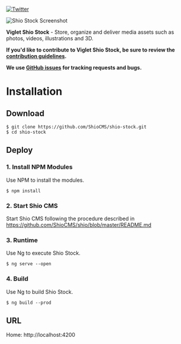 [![Twitter](https://img.shields.io/twitter/follow/shiocms.svg?style=social&label=Follow)](https://twitter.com/intent/follow?screen_name=shiocms)

![Shio Stock Screenshot](https://shiocms.github.io/shio-stock/images/shio-stock-screenshot.jpg)

**Viglet Shio Stock** - Store, organize and deliver media assets such as photos, videos, illustrations and 3D.

**If you'd like to contribute to Viglet Shio Stock, be sure to review the [contribution
guidelines](CONTRIBUTING.md).**

**We use [GitHub issues](https://github.com/ShioCMS/shio-stock/issues) for tracking requests and bugs.**

# Installation

## Download

```shell
$ git clone https://github.com/ShioCMS/shio-stock.git
$ cd shio-stock
```

## Deploy 

### 1. Install NPM Modules

Use NPM to install the modules.

```shell
$ npm install
```

### 2. Start Shio CMS

Start Shio CMS following the procedure described in https://github.com/ShioCMS/shio/blob/master/README.md

### 3. Runtime

Use Ng to execute Shio Stock.

```shell
$ ng serve --open
```

### 4. Build

Use Ng to build Shio Stock.

```shell
$ ng build --prod
```

## URL

Home: http://localhost:4200